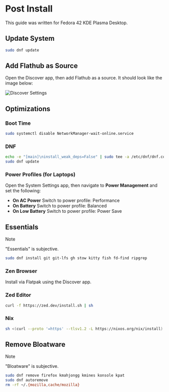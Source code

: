 # Post Install

This guide was written for Fedora 42 KDE Plasma Desktop.

## Update System

```sh
sudo dnf update
```

## Add Flathub as Source

Open the Discover app, then add Flathub as a source. It should look like the image below:

![Discover Settings](./assets/discover-settings.png)

## Optimizations

### Boot Time

```sh
sudo systemctl disable NetworkManager-wait-online.service
```

### DNF

```sh
echo -e "[main]\ninstall_weak_deps=False" | sudo tee -a /etc/dnf/dnf.conf
sudo dnf update
```

### Power Profiles (for Laptops)

Open the System Settings app, then navigate to **Power Management** and set the following:

- **On AC Power**
  Switch to power profile: Performance
- **On Battery**
  Switch to power profile: Balanced
- **On Low Battery**
  Switch to power profile: Power Save

## Essentials

> [!NOTE]
> "Essentials" is subjective.

```sh
sudo dnf install git git-lfs gh stow kitty fish fd-find ripgrep
```

### Zen Browser

Install via Flatpak using the Discover app.

### Zed Editor

```sh
curl -f https://zed.dev/install.sh | sh
```

### Nix

```sh
sh <(curl --proto '=https' --tlsv1.2 -L https://nixos.org/nix/install) --no-daemon
```

## Remove Bloatware

> [!NOTE]
> "Bloatware" is subjective.

```sh
sudo dnf remove firefox kmahjongg kmines konsole kpat
sudo dnf autoremove
rm -rf ~/.{mozilla,cache/mozilla}
```
